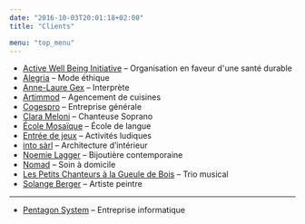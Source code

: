 ```yaml
---
date: "2016-10-03T20:01:18+02:00"
title: "Clients"

menu: "top_menu"
---
```

* [Active Well Being Initiative](http://activewellbeing.org/) – Organisation en faveur d'une santé durable
* [Alegria](http://www.alegria-mode.ch/) – Mode éthique
* [Anne-Laure Gex](http://annelauregex.ch/) – Interprète
* [Artimmod](http://www.artimmod.ch/) – Agencement de cuisines
* [Cogespro](http://www.cogespro.ch/) – Entreprise générale
* [Clara Meloni](http://www.clarameloni.com/) – Chanteuse Soprano
* [École Mosaïque](http://ecolemosaique.ch/) – École de langue
* [Entrée de jeux](http://www.entree-de-jeux.ch) – Activités ludiques
* [into sàrl](http://www.intosarl.ch/) – Architecture d’intérieur
* [Noemie Lagger](http://noemielagger.ch/) – Bijoutière contemporaine
* [Nomad](http://www.nomad-ne.ch/) – Soin à domicile
* [Les Petits Chanteurs à la Gueule de Bois](https://www.pcgb.ch/) – Trio musical
* [Solange Berger](http://art-berger.ch/) – Artiste peintre

_____________________________
* [Pentagon System](http://www.pentagon-system.ch/) – Entreprise informatique

